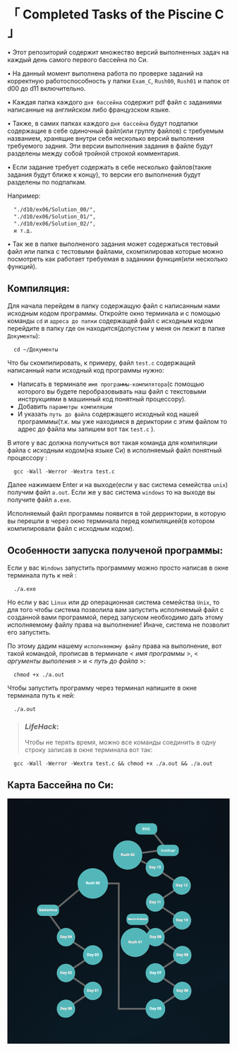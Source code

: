 # 「 Completed Tasks of the Piscine C 」

 • Этот репозиторий содержит множество версий выполненных задач на каждый день самого первого бассейна по Си. 


 • На данный момент выполнена работа по проверке заданий на корректную работоспособность у папки `Exam_C`, `Rush00`, `Rush01` и папок от d00 до d11 включительно.


 • Каждая папка каждого `дня бассейна` содержит pdf файл с заданиями написанные на английском либо французском языке. 


 • Также, в самих папках каждого `дня бассейна` будут подпапки содержащие в себе одиночный файл(или группу файлов) с требуемым названием, хранящие внутри себя несколько версий выполения требуемого задния. Эти версии выполнения задания в файле будут разделены между собой тройной строкой комментария. 


 • Если задание требует содержать в себе несколько файлов(такие задания будут ближе к концу), то версии его выполнения будут разделены по подпапкам.
 
 Например: 
 
      "./d10/ex06/Solution_00/",
      "./d10/ex06/Solution_01/",
      "./d10/ex06/Solution_02/",
      и т.д.


 • Так же в папке выполненого задания может содержаться тестовый файл или папка с тестовыми файлами, скомпилировав которые можно посмотреть как работает требуемая в заданиии функция(или несколько функций).



## Компиляция:

Для начала перейдем в папку содержащую файл с написанным нами исходным кодом программы. Откройте окно терминала и с помощью команды `cd` и `адреса до папки` содержащей файл с исходным кодом перейдите в папку где он находится(допустим у меня он лежит в папке `Документы`): 

      cd ~/Документы


Что бы скомпилировать, к примеру, файл `test.c` содержащий написанный напи исходный код программы нужно:
 * Написать в терминале `имя программы-компилятора`(с помощью которого вы будете перобразовывать наш файл с текстовыми инструкциями в машинный код понятный процессору).
 * Добавить `параметры компиляции` 
 * И указать `путь до файла` содержащего исходный код нашей программмы(т.к. мы уже находимся в дериктории с этим файлом то адрес до файла мы запишем вот так `test.c` ). 


В итоге у вас должна получиться вот такая команда для компиляции файла с исходным кодом(на языке Cи) в исполняемый файл понятный процессору : 

      gcc -Wall -Werror -Wextra test.c 


Далее нажимаем Enter и на выходе(если у вас система семейства `unix`) получим файл `a.out`. Если же у вас система `windows` то на выходе вы получите файл `a.exe`. 

Исполняемый файл программы появится в той дерриктории, в которую вы перешли в через окно терминала перед компиляцией(в котором компилировали файл с исходным кодом).



## Особенности запуска полученой программы:

Если у вас `Windows` запустить программму можно просто написав в окне терминала путь к ней :

      ./a.exe

Но если у вас `Linux` или др операционная система семейства `Unix`, то для того чтобы система позволила вам запустить исполняемый файл с созданной вами программой, перед запуском необходимо дать этому исполняемому файлу права на выполнение! Иначе, система не позволит его запустить. 

По этому дадим нашему `исполняемому файлу` права на выполнение, вот такой командой, прописав в терминале < *имя программы* >, < *аргументы выполения* > и < *путь до файла* >: 

      chmod +x ./a.out

 Чтобы запустить программу через терминал напишите в окне терминала путь к ней: 

      ./a.out



> ### *LifeHack*:
> 
> Чтобы не терять время, можно все команды соединить в одну строку записав в окне терминала вот так:
> 
      gcc -Wall -Werror -Wextra test.c && chmod +x ./a.out && ./a.out



## Карта Бассейна по Си:

![map_Piscine_C](map_of_Piscine_C.png)





